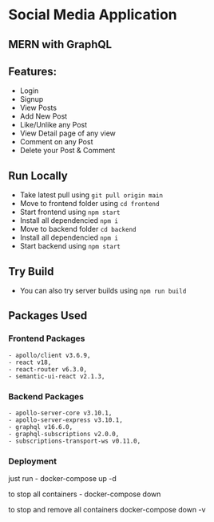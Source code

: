 # Social Media Application

## MERN with GraphQL

## Features:
 - Login
 - Signup
 - View Posts
 - Add New Post
 - Like/Unlike any Post
 - View Detail page of any view
 - Comment on any Post
 - Delete your Post & Comment

## Run Locally
 - Take latest pull using `git pull origin main`
 - Move to frontend folder using `cd frontend`
 - Start frontend using `npm start`
 - Install all dependencied `npm i`
 - Move to backend folder `cd backend`
 - Install all dependencied `npm i`
 - Start backend using `npm start`

## Try Build
 - You can also try server builds using `npm run build`

## Packages Used

### Frontend Packages
    - apollo/client v3.6.9,
    - react v18,
    - react-router v6.3.0,
    - semantic-ui-react v2.1.3,
    
### Backend Packages
    - apollo-server-core v3.10.1,
    - apollo-server-express v3.10.1,
    - graphql v16.6.0,
    - graphql-subscriptions v2.0.0,
    - subscriptions-transport-ws v0.11.0,

### Deployment
just run 
    - docker-compose up -d

to stop all containers
    - docker-compose down

to stop and remove all containers
docker-compose down -v

